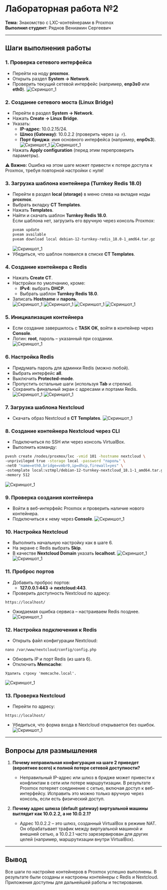 # Лабораторная работа №2

**Тема:** Знакомство с LXC-контейнерами в Proxmox  
**Выполнил студент**: Ряднов Вениамин Сергеевич  

---

## Шаги выполнения работы

### 1. Проверка сетевого интерфейса
- Перейти на ноду **proxmox**.  
- Открыть раздел **System -> Network**.  
- Проверить текущий сетевой интерфейс (например, **enp3s0** или **eth0**).
![Скриншот_1](images/1.png) 

### 2. Создание сетевого моста (Linux Bridge)
- Перейти в раздел **System -> Network**.  
- Нажать **Create -> Linux Bridge**.  
- Указать:
  - **IP-адрес**: 10.0.2.15/24.  
  - **Шлюз (Gateway)**: 10.0.2.2 (проверить через `ip r`).  
  - **Порт бриджа**: имя основного интерфейса (например, **enp0s3**).
![Скриншот_1](images/2.png)
![Скриншот_1](images/3.png)
- Нажать **Apply configuration** (перед этим перепроверить параметры).  

⚠️ **Важно:** Ошибка на этом шаге может привести к потере доступа к Proxmox, требуя повторной настройки с нуля!

### 3. Загрузка шаблона контейнера (Turnkey Redis 18.0)
- Перейти в раздел **local (storage)** в меню слева на вкладке ноды **proxmox**.  
- Выбрать вкладку **CT Templates**.  
- Нажать **Templates**.  
- Найти и скачать шаблон **Turnkey Redis 18.0**.  
  Если шаблона нет, загрузить его вручную через консоль Proxmox:
  ```bash
  pveam update
  pveam available
  pveam download local debian-12-turnkey-redis_18.0-1_amd64.tar.gz
  ```
  ![Скриншот_1](images/4.png)
- Убедиться, что шаблон появился в списке **CT Templates**.

### 4. Создание контейнера с Redis
- Нажать **Create CT**.  
- Настройки по умолчанию, кроме:
  - **IPv4**: выбрать **DHCP**.  
  - Выбрать шаблон **Turnkey Redis 18.0**.  
- Записать **Hostname** и **пароль**.  
![Скриншот_1](images/5.png)
![Скриншот_1](images/6.png)
![Скриншот_1](images/7.png)
![Скриншот_1](images/8.png)

### 5. Инициализация контейнера
- Если создание завершилось с **TASK OK**, войти в контейнер через **Console**.  
- Логин: **root**, пароль – указанный при создании.  
![Скриншот_1](images/9.png)

### 6. Настройка Redis
- Придумать пароль для админки Redis (можно любой).  
- Выбрать интерфейс **all**.  
- Выключить **Protected-mode**.  
- Пропустить остальные шаги (используя **Tab** и стрелки).
- Сохранить финальный экран с адресами и портами Redis. 
![Скриншот_1](images/10.png)
![Скриншот_1](images/11.png) 

### 7. Загрузка шаблона Nextcloud
- Скачать образ Nextcloud в **CT Templates**.
![Скриншот_1](images/12.png)

### 8. Создание контейнера Nextcloud через CLI
- Подключиться по SSH или через консоль VirtualBox.  
- Выполнить команду:
```bash
pvesh create /nodes/proxmox/lxc -vmid 101 -hostname nextcloud \
-unprivileged true -storage local -password "пароль" \
-net0 "name=eth0,bridge=vmbr0,ip=dhcp,firewall=yes" \
-ostemplate local:vztmpl/debian-12-turnkey-nextcloud_18.1-1_amd64.tar.gz \
-memory 512
```
![Скриншот_1](images/13.png)

### 9. Проверка создания контейнера
- Войти в веб-интерфейс Proxmox и проверить наличие нового контейнера.  
- Подключиться к нему через **Console**.
![Скриншот_1](images/14.png)

### 10. Настройка Nextcloud
- Выполнить начальную настройку как в шаге 6.
- На экране с Redis выбрать **Skip**.  
- В качестве **Nextcloud Domain** указать **localhost**.
![Скриншот_1](images/15.png)
![Скриншот_1](images/16.png)

### 11. Проброс портов
- Добавить проброс портов:  
  - **127.0.0.1:443 -> nextcloud:443**.  
- Проверить доступность Nextcloud по адресу:  
```
https://localhost/
```
- Ожидаемая ошибка сервиса – настраиваем Redis позднее.
![Скриншот_1](images/17.png)

### 12. Настройка подключения к Redis
- Открыть файл конфигурации Nextcloud:
```
nano /var/www/nextcloud/config/config.php
```
- Обновить IP и порт Redis (из шага 6).
- Отключить **Memcache**:
```
Удалить строку 'memcache.local'.
```
![Скриншот_1](images/18.png)

### 13. Проверка Nextcloud
- Перейти по адресу:  
```
https://localhost/
```
- Убедиться, что форма входа в Nextcloud открывается без ошибок.  
![Скриншот_1](images/19.png)

---

## Вопросы для размышления

1. **Почему неправильная конфигурация на шаге 2 приведет (вероятнее всего) к полной потере сетевой доступности?**
   - Неправильный IP-адрес или шлюз в бридже может привести к конфликтам в сети или потере маршрутизации. В результате Proxmox потеряет соединение с сетью, включая доступ к веб-интерфейсу. Исправить это можно только вручную через консоль, если есть физический доступ.

2. **Почему адрес шлюза (default gateway) виртуальной машины выглядит как 10.0.2.2, а не 10.0.2.1?**
   - Адрес 10.0.2.2 – это шлюз, созданный VirtualBox в режиме NAT. Он обрабатывает трафик между виртуальной машиной и внешней сетью, а 10.0.2.1 часто зарезервирован для других целей (например, маршрутизации внутри VirtualBox).

---

## Вывод
Все шаги по настройке контейнеров в Proxmox успешно выполнены. В результате были созданы и настроены контейнеры с Redis и Nextcloud. Приложения доступны для дальнейшей работы и тестирования.

